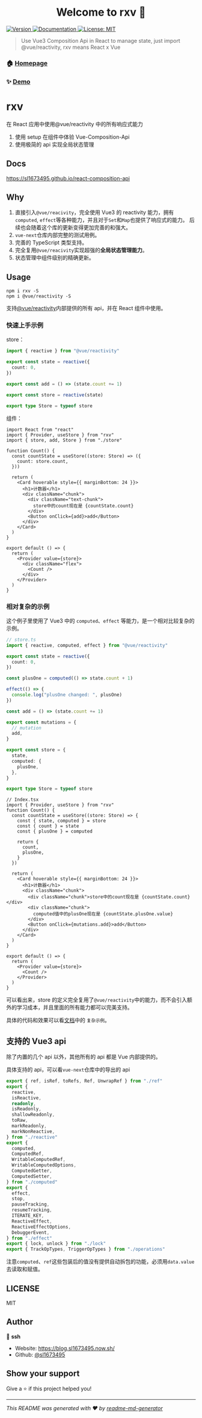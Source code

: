 <h1 align="center">Welcome to rxv 👋</h1>
<p>
  <a href="https://www.npmjs.com/package/rxv" target="_blank">
    <img alt="Version" src="https://img.shields.io/npm/v/rxv.svg">
  </a>
  <a href="https://sl1673495.github.io/react-composition-api" target="_blank">
    <img alt="Documentation" src="https://img.shields.io/badge/documentation-yes-brightgreen.svg" />
  </a>
  <a href="#" target="_blank">
    <img alt="License: MIT" src="https://img.shields.io/badge/License-MIT-yellow.svg" />
  </a>
</p>

> Use Vue3 Composition Api in React to manage state, just import @vue/reactivity, rxv means React x Vue

### 🏠 [Homepage](https://github.com/sl1673495/react-composition-api)

### ✨ [Demo](https://sl1673495.github.io/react-composition-api)

# rxv

在 React 应用中使用@vue/reactivity 中的所有响应式能力

1. 使用 setup 在组件中体验 Vue-Composition-Api
2. 使用极简的 api 实现全局状态管理

## Docs

https://sl1673495.github.io/react-composition-api

## Why

1. 直接引入`@vue/reacivity`，完全使用 Vue3 的 reactivity 能力，拥有`computed`, `effect`等各种能力，并且对于`Set`和`Map`也提供了响应式的能力。
   后续也会随着这个库的更新变得更加完善的和强大。
2. `vue-next`仓库内部完整的测试用例。
3. 完善的 TypeScript 类型支持。
4. 完全复用`@vue/reacivity`实现超强的**全局状态管理能力**。
5. 状态管理中组件级别的精确更新。

## Usage

```
npm i rxv -S
npm i @vue/reactivity -S
```

支持[@vue/reactivity](https://www.npmjs.com/package/@vue/reactivity)内部提供的所有 api，并在 React 组件中使用。

### 快速上手示例

store：

```ts
import { reactive } from "@vue/reactivity"

export const state = reactive({
  count: 0,
})

export const add = () => (state.count += 1)

export const store = reactive(state)

export type Store = typeof store
```

组件：

```tsx
import React from "react"
import { Provider, useStore } from "rxv"
import { store, add, Store } from "./store"

function Count() {
  const countState = useStore((store: Store) => ({
    count: store.count,
  }))

  return (
    <Card hoverable style={{ marginBottom: 24 }}>
      <h1>计数器</h1>
      <div className="chunk">
        <div className="text-chunk">
          store中的count现在是 {countState.count}
        </div>
        <Button onClick={add}>add</Button>
      </div>
    </Card>
  )
}

export default () => {
  return (
    <Provider value={store}>
      <div className="flex">
        <Count />
      </div>
    </Provider>
  )
}
```

### 相对复杂的示例

这个例子里使用了 Vue3 中的 `computed`、`effect` 等能力，是一个相对比较复杂的示例。

```ts
// store.ts
import { reactive, computed, effect } from "@vue/reactivity"

export const state = reactive({
  count: 0,
})

const plusOne = computed(() => state.count + 1)

effect(() => {
  console.log("plusOne changed: ", plusOne)
})

const add = () => (state.count += 1)

export const mutations = {
  // mutation
  add,
}

export const store = {
  state,
  computed: {
    plusOne,
  },
}

export type Store = typeof store
```

```tsx
// Index.tsx
import { Provider, useStore } from "rxv"
function Count() {
  const countState = useStore((store: Store) => {
    const { state, computed } = store
    const { count } = state
    const { plusOne } = computed

    return {
      count,
      plusOne,
    }
  })

  return (
    <Card hoverable style={{ marginBottom: 24 }}>
      <h1>计数器</h1>
      <div className="chunk">
        <div className="chunk">store中的count现在是 {countState.count}</div>
        <div className="chunk">
          computed值中的plusOne现在是 {countState.plusOne.value}
        </div>
        <Button onClick={mutations.add}>add</Button>
      </div>
    </Card>
  )
}

export default () => {
  return (
    <Provider value={store}>
      <Count />
    </Provider>
  )
}
```

可以看出来，store 的定义完全复用了`@vue/reactivity`中的能力，而不会引入额外的学习成本，并且里面的所有能力都可以完美支持。

具体的代码和效果可以看[文档](https://sl1673495.github.io/react-composition-api)中的 `复杂示例`。

## 支持的 Vue3 api

除了内置的几个 api 以外，其他所有的 api 都是 Vue 内部提供的。

具体支持的 api，可以看`vue-next`仓库中的导出的 api

```ts
export { ref, isRef, toRefs, Ref, UnwrapRef } from "./ref"
export {
  reactive,
  isReactive,
  readonly,
  isReadonly,
  shallowReadonly,
  toRaw,
  markReadonly,
  markNonReactive,
} from "./reactive"
export {
  computed,
  ComputedRef,
  WritableComputedRef,
  WritableComputedOptions,
  ComputedGetter,
  ComputedSetter,
} from "./computed"
export {
  effect,
  stop,
  pauseTracking,
  resumeTracking,
  ITERATE_KEY,
  ReactiveEffect,
  ReactiveEffectOptions,
  DebuggerEvent,
} from "./effect"
export { lock, unlock } from "./lock"
export { TrackOpTypes, TriggerOpTypes } from "./operations"
```

注意`computed`、`ref`这些包装后的值没有提供自动拆包的功能，必须用`data.value`去读取和赋值。

## LICENSE

MIT

## Author

👤 **ssh**

- Website: https://blog.sl1673495.now.sh/
- Github: [@sl1673495](https://github.com/sl1673495)

## Show your support

Give a ⭐️ if this project helped you!

---

_This README was generated with ❤️ by [readme-md-generator](https://github.com/kefranabg/readme-md-generator)_
